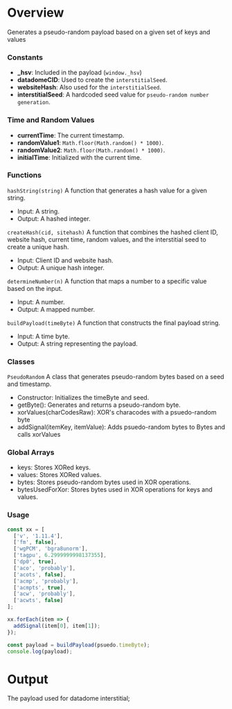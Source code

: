 # Overview
Generates a pseudo-random payload based on a given set of keys and values

### Constants
- **_hsv**: Included in the payload (`window._hsv`)
- **datadomeCID**: Used to create the `interstitialSeed`.
- **websiteHash**: Also used for the `interstitialSeed`.
- **interstitialSeed**: A hardcoded seed value for `pseudo-random number generation`.


### Time and Random Values
- **currentTime**: The current timestamp.
- **randomValue1**: `Math.floor(Math.random() * 1000)`.
- **randomValue2**: `Math.floor(Math.random() * 1000)`.
- **initialTime**: Initialized with the current time.

### Functions
`hashString(string)`
A function that generates a hash value for a given string.

- Input: A string.
- Output: A hashed integer.


`createHash(cid, sitehash)`
A function that combines the hashed client ID, website hash, current time, random values, and the interstitial seed to create a unique hash.

- Input: Client ID and website hash.
- Output: A unique hash integer.

`determineNumber(n)`
A function that maps a number to a specific value based on the input.

- Input: A number.
- Output: A mapped number.

`buildPayload(timeByte)`
A function that constructs the final payload string.

- Input: A time byte.
- Output: A string representing the payload.

### Classes
`PseudoRandom`
A class that generates pseudo-random bytes based on a seed and timestamp.

- Constructor: Initializes the timeByte and seed.
- getByte(): Generates and returns a pseudo-random byte.
- xorValues(charCodesRaw): XOR's characodes with a psuedo-random byte
- addSignal(itemKey, itemValue): Adds psuedo-random bytes to Bytes and calls xorValues


### Global Arrays
- keys: Stores XORed keys.
- values: Stores XORed values.
- bytes: Stores pseudo-random bytes used in XOR operations.
- bytesUsedForXor: Stores bytes used in XOR operations for keys and values.


### Usage
```js
const xx = [
  ['v', '1.11.4'],
  ['fm', false],
  ['wgPCM', 'bgra8unorm'],
  ['tagpu', 6.2999999998137355],
  ['dp0', true],
  ['aco', 'probably'],
  ['acots', false],
  ['acmp', 'probably'],
  ['acmpts', true],
  ['acw', 'probably'],
  ['acwts', false]
];

xx.forEach(item => {
  addSignal(item[0], item[1]);
});

const payload = buildPayload(psuedo.timeByte);
console.log(payload);
```

# Output
The payload used for datadome interstitial;
